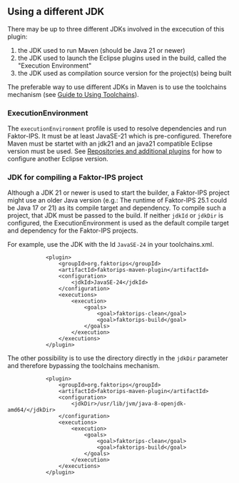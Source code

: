 ## Using a different JDK

There may be up to three different JDKs involved in the excecution of this plugin: 

1. the JDK used to run Maven (should be Java 21 or newer)
2. the JDK used to launch the Eclipse plugins used in the build, called the "Execution Environment"
3. the JDK used as compilation source version for the project(s) being built

The preferable way to use different JDKs in Maven is to use the toolchains mechanism (see [Guide to Using Toolchains](http://maven.apache.org/guides/mini/guide-using-toolchains.html)).

### ExecutionEnvironment

The `executionEnvironment` profile is used to resolve dependencies and run Faktor-IPS. It must be at least JavaSE-21 which is pre-configured. Therefore Maven must be startet with an jdk21 and an java21 compatible Eclipse version must be used. See [Repositories and additional plugins](repositories-additional-plugins.html) for how to configure another Eclipse version.

### JDK for compiling a Faktor-IPS project

Although a JDK 21 or newer is used to start the builder, a Faktor-IPS project might use an older Java version (e.g.: The runtime of Faktor-IPS 25.1 could be Java 17 or 21) as its compile target and dependency. To compile such a project, that JDK must be passed to the build. If neither `jdkId` or `jdkDir` is configured, the ExecutionEnvironment is used as the default compile target and dependency for the Faktor-IPS projects.

For example, use the JDK with the Id `JavaSE-24` in your toolchains.xml.

```
            <plugin>
                <groupId>org.faktorips</groupId>
                <artifactId>faktorips-maven-plugin</artifactId>
                <configuration>
                    <jdkId>JavaSE-24</jdkId>
                </configuration>
                <executions>
                    <execution>
                        <goals>
                            <goal>faktorips-clean</goal>
                            <goal>faktorips-build</goal>
                        </goals>
                    </execution>
                </executions>
            </plugin>
```
The other possibility is to use the directory directly in the `jdkDir` parameter and therefore bypassing the toolchains mechanism.

```
            <plugin>
                <groupId>org.faktorips</groupId>
                <artifactId>faktorips-maven-plugin</artifactId>
                <configuration>
                    <jdkDir>/usr/lib/jvm/java-8-openjdk-amd64/</jdkDir>
                </configuration>
                <executions>
                    <execution>
                        <goals>
                            <goal>faktorips-clean</goal>
                            <goal>faktorips-build</goal>
                        </goals>
                    </execution>
                </executions>
            </plugin>
```
